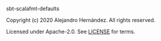 [comment]: <> (Don't edit this file!)
[comment]: <> (It is automatically updated after every release of https://github.com/alejandrohdezma/.github)
[comment]: <> (If you want to suggest a change, please open a PR or issue in that repository)

sbt-scalafmt-defaults

Copyright (c) 2020 Alejandro Hernández. All rights reserved.

Licensed under Apache-2.0. See [LICENSE](LICENSE.md) for terms.